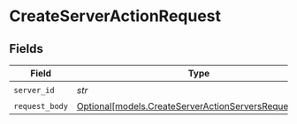 # CreateServerActionRequest


## Fields

| Field                                                                                                      | Type                                                                                                       | Required                                                                                                   | Description                                                                                                |
| ---------------------------------------------------------------------------------------------------------- | ---------------------------------------------------------------------------------------------------------- | ---------------------------------------------------------------------------------------------------------- | ---------------------------------------------------------------------------------------------------------- |
| `server_id`                                                                                                | *str*                                                                                                      | :heavy_check_mark:                                                                                         | N/A                                                                                                        |
| `request_body`                                                                                             | [Optional[models.CreateServerActionServersRequestBody]](../models/createserveractionserversrequestbody.md) | :heavy_minus_sign:                                                                                         | N/A                                                                                                        |
